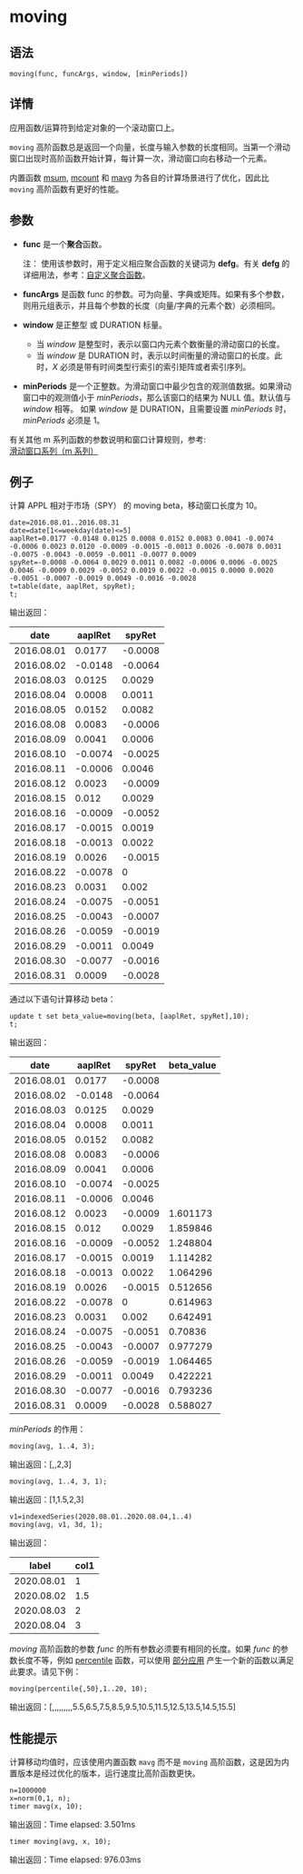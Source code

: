 # moving

## 语法

`moving(func, funcArgs, window, [minPeriods])`

## 详情

应用函数/运算符到给定对象的一个滚动窗口上。

`moving`
高阶函数总是返回一个向量，长度与输入参数的长度相同。当第一个滑动窗口出现时高阶函数开始计算，每计算一次，滑动窗口向右移动一个元素。

内置函数 [msum](../m/msum.md), [mcount](../m/mcount.md) 和 [mavg](../m/mavg.md)
为各自的计算场景进行了优化，因此比 `moving` 高阶函数有更好的性能。

## 参数

* **func** 是一个**聚合**函数。

  注： 使用该参数时，用于定义相应聚合函数的关键词为 **defg**。有关 **defg**
  的详细用法，参考：[自定义聚合函数](../../tutorials/udaf.md)。
* **funcArgs** 是函数 func
  的参数。可为向量、字典或矩阵。如果有多个参数，则用元组表示，并且每个参数的长度（向量/字典的元素个数）必须相同。
* **window** 是正整型 或 DURATION 标量。

  + 当 *window* 是整型时，表示以窗口内元素个数衡量的滑动窗口的长度。
  + 当 *window* 是 DURATION
    时，表示以时间衡量的滑动窗口的长度。此时，*X* 必须是带有时间类型行索引的索引矩阵或者索引序列。
* **minPeriods** 是一个正整数。为滑动窗口中最少包含的观测值数据。如果滑动窗口中的观测值小于
  *minPeriods*，那么该窗口的结果为 NULL 值。默认值与 *window* 相等。 如果
  *window* 是 DURATION，且需要设置 *minPeriods* 时，*minPeriods* 必须是
  1。

有关其他 m 系列函数的参数说明和窗口计算规则，参考: [滑动窗口系列（m 系列）](../themes/mFunctions.md)

## 例子

计算 APPL 相对于市场（SPY） 的 moving beta，移动窗口长度为 10。

```
date=2016.08.01..2016.08.31
date=date[1<=weekday(date)<=5]
aaplRet=0.0177 -0.0148 0.0125 0.0008 0.0152 0.0083 0.0041 -0.0074 -0.0006 0.0023 0.0120 -0.0009 -0.0015 -0.0013 0.0026 -0.0078 0.0031 -0.0075 -0.0043 -0.0059 -0.0011 -0.0077 0.0009
spyRet=-0.0008 -0.0064 0.0029 0.0011 0.0082 -0.0006 0.0006 -0.0025 0.0046 -0.0009 0.0029 -0.0052 0.0019 0.0022 -0.0015 0.0000 0.0020 -0.0051 -0.0007 -0.0019 0.0049 -0.0016 -0.0028
t=table(date, aaplRet, spyRet);
t;
```

输出返回：

| date | aaplRet | spyRet |
| --- | --- | --- |
| 2016.08.01 | 0.0177 | -0.0008 |
| 2016.08.02 | -0.0148 | -0.0064 |
| 2016.08.03 | 0.0125 | 0.0029 |
| 2016.08.04 | 0.0008 | 0.0011 |
| 2016.08.05 | 0.0152 | 0.0082 |
| 2016.08.08 | 0.0083 | -0.0006 |
| 2016.08.09 | 0.0041 | 0.0006 |
| 2016.08.10 | -0.0074 | -0.0025 |
| 2016.08.11 | -0.0006 | 0.0046 |
| 2016.08.12 | 0.0023 | -0.0009 |
| 2016.08.15 | 0.012 | 0.0029 |
| 2016.08.16 | -0.0009 | -0.0052 |
| 2016.08.17 | -0.0015 | 0.0019 |
| 2016.08.18 | -0.0013 | 0.0022 |
| 2016.08.19 | 0.0026 | -0.0015 |
| 2016.08.22 | -0.0078 | 0 |
| 2016.08.23 | 0.0031 | 0.002 |
| 2016.08.24 | -0.0075 | -0.0051 |
| 2016.08.25 | -0.0043 | -0.0007 |
| 2016.08.26 | -0.0059 | -0.0019 |
| 2016.08.29 | -0.0011 | 0.0049 |
| 2016.08.30 | -0.0077 | -0.0016 |
| 2016.08.31 | 0.0009 | -0.0028 |

通过以下语句计算移动 beta：

```
update t set beta_value=moving(beta, [aaplRet, spyRet],10);
t;
```

输出返回：

| date | aaplRet | spyRet | beta\_value |
| --- | --- | --- | --- |
| 2016.08.01 | 0.0177 | -0.0008 |  |
| 2016.08.02 | -0.0148 | -0.0064 |  |
| 2016.08.03 | 0.0125 | 0.0029 |  |
| 2016.08.04 | 0.0008 | 0.0011 |  |
| 2016.08.05 | 0.0152 | 0.0082 |  |
| 2016.08.08 | 0.0083 | -0.0006 |  |
| 2016.08.09 | 0.0041 | 0.0006 |  |
| 2016.08.10 | -0.0074 | -0.0025 |  |
| 2016.08.11 | -0.0006 | 0.0046 |  |
| 2016.08.12 | 0.0023 | -0.0009 | 1.601173 |
| 2016.08.15 | 0.012 | 0.0029 | 1.859846 |
| 2016.08.16 | -0.0009 | -0.0052 | 1.248804 |
| 2016.08.17 | -0.0015 | 0.0019 | 1.114282 |
| 2016.08.18 | -0.0013 | 0.0022 | 1.064296 |
| 2016.08.19 | 0.0026 | -0.0015 | 0.512656 |
| 2016.08.22 | -0.0078 | 0 | 0.614963 |
| 2016.08.23 | 0.0031 | 0.002 | 0.642491 |
| 2016.08.24 | -0.0075 | -0.0051 | 0.70836 |
| 2016.08.25 | -0.0043 | -0.0007 | 0.977279 |
| 2016.08.26 | -0.0059 | -0.0019 | 1.064465 |
| 2016.08.29 | -0.0011 | 0.0049 | 0.422221 |
| 2016.08.30 | -0.0077 | -0.0016 | 0.793236 |
| 2016.08.31 | 0.0009 | -0.0028 | 0.588027 |

*minPeriods* 的作用：

```
moving(avg, 1..4, 3);
```

输出返回：[,,2,3]

```
moving(avg, 1..4, 3, 1);
```

输出返回：[1,1.5,2,3]

```
v1=indexedSeries(2020.08.01..2020.08.04,1..4)
moving(avg, v1, 3d, 1);
```

输出返回：

| label | col1 |
| --- | --- |
| 2020.08.01 | 1 |
| 2020.08.02 | 1.5 |
| 2020.08.03 | 2 |
| 2020.08.04 | 3 |

*moving* 高阶函数的参数 *func* 的所有参数必须要有相同的长度。如果 *func*
的参数长度不等，例如 [percentile](../p/percentile.md) 函数，可以使用 [部分应用](../../progr/partial_app.md) 产生一个新的函数以满足此要求。请见下例：

```
moving(percentile{,50},1..20, 10);
```

输出返回：[,,,,,,,,,5.5,6.5,7.5,8.5,9.5,10.5,11.5,12.5,13.5,14.5,15.5]

## 性能提示

计算移动均值时，应该使用内置函数 `mavg` 而不是 `moving`
高阶函数，这是因为内置版本是经过优化的版本，运行速度比高阶函数更快。

```
n=1000000
x=norm(0,1, n);
timer mavg(x, 10);
```

输出返回：Time elapsed: 3.501ms

```
timer moving(avg, x, 10);
```

输出返回：Time elapsed: 976.03ms

